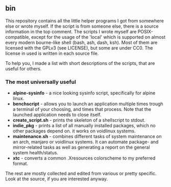 ## bin
This repository contains all the little helper programs I got from somewhere else or wrote myself. If the script is from someone else, there is a source information in the top comment. The scripts I wrote myself are POSIX-compatible, except for the usage of the 'local' which is supported on almost every modern bourne-like shell (bash, ash, dash, ksh). Most of them are licensed with the GPLv3 (see LICENSE), but some are under CC0. The license in used is written in each source file.

To help you, I made a list with short descriptions of the scripts, that are useful for others.
### The most universally useful
- **alpine-sysinfo** - a nice looking sysinfo script, specifically for alpine linux.
- **benchscript** - allows you to launch an application multiple times trough a terminal of your choosing, and times that process. Note that the launched application needs to close itself.
- **create_script.sh** - prints the skeleton of a shellscript to stdout.
- **indie_pkg** - prints a list of all manually installed packages, which no other packages depend on. it works on voidlinux systems.
- **maintenance.sh** - combines different tasks of system maintenance on an arch, manjaro or voidlinux systems. It can automate package- and mirror-related tasks as well as generating a report on the general system health/status.
- **xtc** - converts a common .Xresources colorscheme to my preferred format.

The rest are mostly collected and edited from various or pretty specific. Look at the source, if you are interested anyway.
